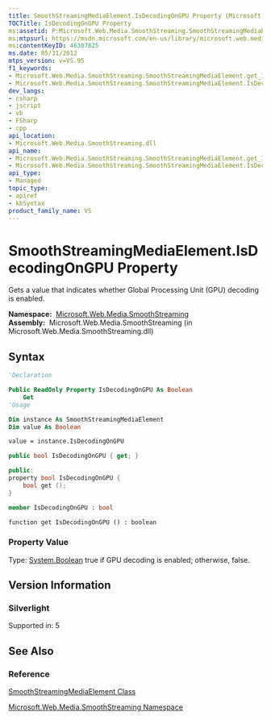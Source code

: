 ```yaml
---
title: SmoothStreamingMediaElement.IsDecodingOnGPU Property (Microsoft.Web.Media.SmoothStreaming)
TOCTitle: IsDecodingOnGPU Property
ms:assetid: P:Microsoft.Web.Media.SmoothStreaming.SmoothStreamingMediaElement.IsDecodingOnGPU
ms:mtpsurl: https://msdn.microsoft.com/en-us/library/microsoft.web.media.smoothstreaming.smoothstreamingmediaelement.isdecodingongpu(v=VS.95)
ms:contentKeyID: 46307825
ms.date: 05/31/2012
mtps_version: v=VS.95
f1_keywords:
- Microsoft.Web.Media.SmoothStreaming.SmoothStreamingMediaElement.get_IsDecodingOnGPU
- Microsoft.Web.Media.SmoothStreaming.SmoothStreamingMediaElement.IsDecodingOnGPU
dev_langs:
- csharp
- jscript
- vb
- FSharp
- cpp
api_location:
- Microsoft.Web.Media.SmoothStreaming.dll
api_name:
- Microsoft.Web.Media.SmoothStreaming.SmoothStreamingMediaElement.get_IsDecodingOnGPU
- Microsoft.Web.Media.SmoothStreaming.SmoothStreamingMediaElement.IsDecodingOnGPU
api_type:
- Managed
topic_type:
- apiref
- kbSyntax
product_family_name: VS
---
```


# SmoothStreamingMediaElement.IsDecodingOnGPU Property

Gets a value that indicates whether Global Processing Unit (GPU) decoding is enabled.

**Namespace:**  [Microsoft.Web.Media.SmoothStreaming](microsoft-web-media-smoothstreaming-namespace_1.md)  
**Assembly:**  Microsoft.Web.Media.SmoothStreaming (in Microsoft.Web.Media.SmoothStreaming.dll)

## Syntax

```vb
'Declaration

Public ReadOnly Property IsDecodingOnGPU As Boolean
    Get
'Usage

Dim instance As SmoothStreamingMediaElement
Dim value As Boolean

value = instance.IsDecodingOnGPU
```

```csharp
public bool IsDecodingOnGPU { get; }
```

```cpp
public:
property bool IsDecodingOnGPU {
    bool get ();
}
```

``` fsharp
member IsDecodingOnGPU : bool
```

```jscript
function get IsDecodingOnGPU () : boolean
```

### Property Value

Type: [System.Boolean](https://msdn.microsoft.com/library/a28wyd50\(v=vs.95\))  
true if GPU decoding is enabled; otherwise, false.

## Version Information

### Silverlight

Supported in: 5  

## See Also

### Reference

[SmoothStreamingMediaElement Class](smoothstreamingmediaelement-class-microsoft-web-media-smoothstreaming_1.md)

[Microsoft.Web.Media.SmoothStreaming Namespace](microsoft-web-media-smoothstreaming-namespace_1.md)

